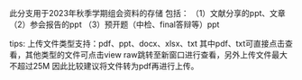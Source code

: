 
此分支用于2023年秋季学期组会资料的存储
包括：
（1）文献分享的ppt、文章
（2）参会报告的ppt
（3）预开题（中检、final答辩等）ppt


tips:
上传文件类型支持：pdf、ppt、docx、xlsx、txt
其中pdf、txt可直接点击查看，其他类型的文件可点击view raw跳转至新窗口进行查看，另外上传文件最大不超过25M
因此比较建议将文件转为pdf再进行上传。

